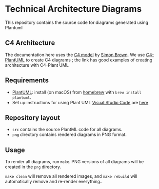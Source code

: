 
# Technical Architecture Diagrams
This repository contains the source code for diagrams generated using Plantuml
## C4 Architecture
The documentation here uses the [C4 model](https://c4model.com) by [Simon Brown](https://simonbrown.je/).
We use [C4-PlantUML](https://github.com/plantuml-stdlib/C4-PlantUML) to create C4 diagrams ; the link has good examples of creating architecture with C4-Plant UML

## Requirements

* [PlantUML](https://plantuml.com/): install (on macOS) from [homebrew](https://brew.sh) with `brew install plantuml`.
* Set up instructions for using Plant UML [Visual Studio Code](https://code.visualstudio.com/) are [here](https://github.com/plantuml-stdlib/C4-PlantUML#snippets-for-visual-studio-code)

## Repository layout

  * `src` contains the source PlantML code for all diagrams.
  * `png` directory contains rendered diagrams in PNG format.

## Usage

To render all diagrams, run `make`. PNG versions of all diagrams will be created in the `png` directory.

`make clean` will remove all rendered images, and `make rebuild` will automatically remove and re-render everything..


